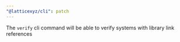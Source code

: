 ```yaml
---
"@latticexyz/cli": patch
---
```


The `verify` cli command will be able to verify systems with library link references

